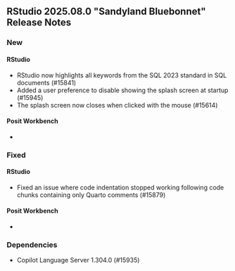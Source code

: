## RStudio 2025.08.0 "Sandyland Bluebonnet" Release Notes

### New

#### RStudio

- RStudio now highlights all keywords from the SQL 2023 standard in SQL documents (#15841)
- Added a user preference to disable showing the splash screen at startup (#15945)
- The splash screen now closes when clicked with the mouse (#15614)

#### Posit Workbench

-

### Fixed

#### RStudio

- Fixed an issue where code indentation stopped working following code chunks containing only Quarto comments (#15879)

#### Posit Workbench

-

### Dependencies

- Copilot Language Server 1.304.0 (#15935)
